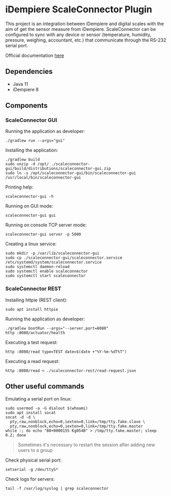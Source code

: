 # iDempiere ScaleConnector Plugin

This project is an integration between iDempiere and digital scales with the aim of get the sensor measure from
iDempiere. ScaleConnector can be configured to sync with any device or sensor (temperature, humidity, pressure,
weighing, accountant, etc.) that communicate through the RS-232 serial port.

Official documentation [here](https://wiki.idempiere.org/en/Plugin:_Scale_Connector)

## Dependencies

- Java 11
- iDempiere 8

## Components

### ScaleConnector GUI

Running the application as developer:

```shell
./gradlew run --args="gui"
```

Installing the application:

```shell
./gradlew build
sudo unzip -d /opt/ ./scaleconnector-gui/build/distributions/scaleconnector-gui.zip
sudo ln -s /opt/scaleconnector-gui/bin/scaleconnector-gui /usr/local/bin/scaleconnector-gui
```

Printing help:

```shell
scaleconnector-gui -h
```

Running on GUI mode:

```shell
scaleconnector-gui gui
```

Running on console TCP server mode:

```shell
scaleconnector-gui server -p 5000
```

Creating a linux service:

```shell
sudo mkdir -p /var/lib/scaleconnector-gui
sudo cp ./scaleconnector-gui/scaleconnector.service /etc/systemd/system/scaleconnector.service
sudo systemctl daemon-reload
sudo systemctl enable scaleconnector
sudo systemctl start scaleconnector
```

### ScaleConnector REST

Installing httpie (REST client):

```shell
sudo apt install httpie
```

Running the application as developer:

```shell
./gradlew bootRun --args="--server.port=8080"
http :8080/actuator/health
```

Executing a test request:

```shell
http :8080/read type=TEST date=$(date +"%Y-%m-%dT%T")
```

Executing a read request:

```shell
http :8080/read < ./scaleconnector-rest/read-request.json
```

## Other useful commands

Emulating a serial port on linux:

```shell
sudo usermod -a -G dialout $(whoami)
sudo apt install socat
socat -d -d \
  pty,raw,nonblock,echo=0,iexten=0,link=/tmp/tty.fake.slave \
  pty,raw,nonblock,echo=0,iexten=0,link=/tmp/tty.fake.master
while :; do echo "B0+0000155 Kg054B" > /tmp/tty.fake.master; sleep 0.2; done
```

> Sometimes it's necessary to restart the session after adding new users to a group

Check physical serial port:

```shell
setserial -g /dev/ttyS*
```

Check logs for servers:

```shell
tail -f /var/log/syslog | grep scaleconnector
```
